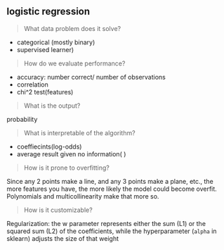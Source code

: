 ## logistic regression

> What data problem does it solve?

- categorical (mostly binary)
- supervised learner)

> How do we evaluate performance?

- accuracy: number correct/ number of observations
- correlation
- chi^2 test(features)

> What is the output?

probability

> What is interpretable of the algorithm?

- coeffiecints(log-odds)
- average result given no information( )

> How is it prone to overfitting?

Since any 2 points make a line, and any 3 points make a plane, etc., the more features you have, the more likely the model could become overfit. Polynomials and multicollinearity make that more so.

> How is it customizable?

Regularization: the w parameter represents either the sum (L1) or the squared sum (L2) of the coefficients, while the hyperparameter (`alpha` in sklearn) adjusts the size of that weight


